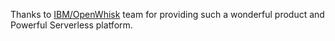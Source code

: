 Thanks to [IBM/OpenWhisk](https://openwhisk.org) team for providing such a wonderful product and Powerful Serverless platform.
